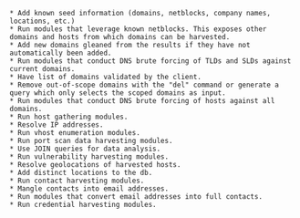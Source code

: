     * Add known seed information (domains, netblocks, company names, locations, etc.)
	* Run modules that leverage known netblocks. This exposes other domains and hosts from which domains can be harvested.
	* Add new domains gleaned from the results if they have not automatically been added.
	* Run modules that conduct DNS brute forcing of TLDs and SLDs against current domains.
	* Have list of domains validated by the client.
	* Remove out-of-scope domains with the "del" command or generate a query which only selects the scoped domains as input.
	* Run modules that conduct DNS brute forcing of hosts against all domains.
	* Run host gathering modules.
	* Resolve IP addresses.
	* Run vhost enumeration modules.
	* Run port scan data harvesting modules.
	* Use JOIN queries for data analysis.
	* Run vulnerability harvesting modules.
	* Resolve geolocations of harvested hosts.
	* Add distinct locations to the db.
	* Run contact harvesting modules.
	* Mangle contacts into email addresses.
	* Run modules that convert email addresses into full contacts.
	* Run credential harvesting modules.
